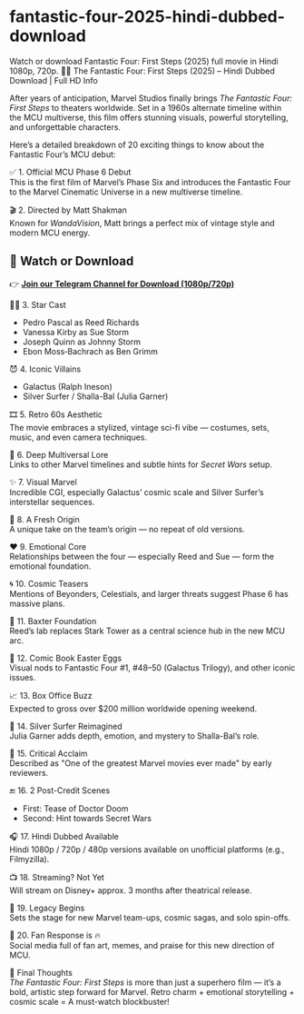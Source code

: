 # fantastic-four-2025-hindi-dubbed-download
Watch or download Fantastic Four: First Steps (2025) full movie in Hindi 1080p, 720p.
🦸‍♂️ The Fantastic Four: First Steps (2025) – Hindi Dubbed Download | Full HD Info

After years of anticipation, Marvel Studios finally brings *The Fantastic Four: First Steps* to theaters worldwide. Set in a 1960s alternate timeline within the MCU multiverse, this film offers stunning visuals, powerful storytelling, and unforgettable characters.  

Here’s a detailed breakdown of 20 exciting things to know about the Fantastic Four’s MCU debut:

✅ 1. Official MCU Phase 6 Debut  
This is the first film of Marvel’s Phase Six and introduces the Fantastic Four to the Marvel Cinematic Universe in a new multiverse timeline.

🎬 2. Directed by Matt Shakman  
Known for *WandaVision*, Matt brings a perfect mix of vintage style and modern MCU energy.

## 📲 Watch or Download

👉 **[Join our Telegram Channel for Download (1080p/720p)](https://t.me/thefantasticfourfirstst)**  

👨‍🚀 3. Star Cast  

- Pedro Pascal as Reed Richards  
- Vanessa Kirby as Sue Storm  
- Joseph Quinn as Johnny Storm  
- Ebon Moss‑Bachrach as Ben Grimm

😈 4. Iconic Villains  
- Galactus (Ralph Ineson)  
- Silver Surfer / Shalla-Bal (Julia Garner)

🎞️ 5. Retro 60s Aesthetic  
The movie embraces a stylized, vintage sci-fi vibe — costumes, sets, music, and even camera techniques.

🌌 6. Deep Multiversal Lore  
Links to other Marvel timelines and subtle hints for *Secret Wars* setup.

✨ 7. Visual Marvel  
Incredible CGI, especially Galactus’ cosmic scale and Silver Surfer’s interstellar sequences.

🚀 8. A Fresh Origin  
A unique take on the team’s origin — no repeat of old versions.

❤️ 9. Emotional Core  
Relationships between the four — especially Reed and Sue — form the emotional foundation.

🌀 10. Cosmic Teasers  
Mentions of Beyonders, Celestials, and larger threats suggest Phase 6 has massive plans.

🧪 11. Baxter Foundation  
Reed’s lab replaces Stark Tower as a central science hub in the new MCU arc.

🧩 12. Comic Book Easter Eggs  
Visual nods to Fantastic Four #1, #48–50 (Galactus Trilogy), and other iconic issues.

📈 13. Box Office Buzz  
Expected to gross over $200 million worldwide opening weekend.

🌠 14. Silver Surfer Reimagined  
Julia Garner adds depth, emotion, and mystery to Shalla-Bal’s role.

📰 15. Critical Acclaim  
Described as "One of the greatest Marvel movies ever made" by early reviewers.

🔚 16. 2 Post-Credit Scenes  
- First: Tease of Doctor Doom  
- Second: Hint towards Secret Wars

🎧 17. Hindi Dubbed Available  
Hindi 1080p / 720p / 480p versions available on unofficial platforms (e.g., Filmyzilla).

📺 18. Streaming? Not Yet  
Will stream on Disney+ approx. 3 months after theatrical release.

🌟 19. Legacy Begins  
Sets the stage for new Marvel team-ups, cosmic sagas, and solo spin-offs.

📣 20. Fan Response is 🔥  
Social media full of fan art, memes, and praise for this new direction of MCU.

📝 Final Thoughts  
*The Fantastic Four: First Steps* is more than just a superhero film — it’s a bold, artistic step forward for Marvel. Retro charm + emotional storytelling + cosmic scale = A must-watch blockbuster!
